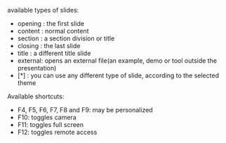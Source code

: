 


available types of slides:
* opening : the first slide
* content : normal content
* section : a section division or title
* closing : the last slide
* title   : a different title slide
* external: opens an external file(an example, demo or tool outside the presentation)
* [*]     : you can use any different type of slide, according to the selected theme

Available shortcuts:
* F4, F5, F6, F7, F8 and F9: may be personalized
* F10: toggles camera
* F11: toggles full screen
* F12: toggles remote access
